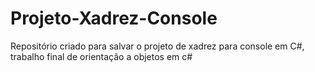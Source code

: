 # Projeto-Xadrez-Console
Repositório criado para salvar o projeto de xadrez para console em C#, trabalho final de orientação a objetos em c#
